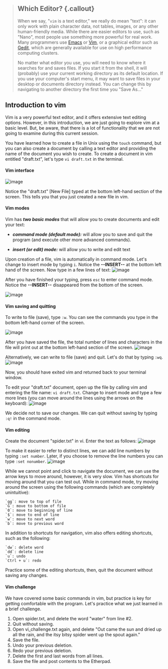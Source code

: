 > ## Which Editor? {.callout}
> 
> When we say, "`vim` is a text editor," we really do mean "text": it can
> only work with plain character data, not tables, images, or any other
> human-friendly media. While there are easier editors to use, such as "Nano", most people use something more
> powerful for real work. Many programmers use [Emacs](http://www.gnu.org/software/emacs/) or
> [Vim](http://www.vim.org/), or a graphical editor such as
> [Gedit](http://projects.gnome.org/gedit/), which are generally available for use on high performance computing clusters.
>   
> No matter what editor you use, you will need to know where it searches
> for and saves files. If you start it from the shell, it will (probably)
> use your current working directory as its default location. If you use
> your computer's start menu, it may want to save files in your desktop or
> documents directory instead. You can change this by navigating to
> another directory the first time you "Save As..."

## Introduction to vim 
Vim is a very powerful text editor, and it offers extensive text editing options. However, in this introduction, we are just going to explore vim at a basic level. But, be aware, that there is a lot of functionality that we are not going to examine during this current session. 

You have learned how to create a file in Unix using the `touch` command, but you can also create a document by calling a text editor and providing the name of the document you wish to create. To create a document in vim entitled "draft.txt", let's type `vi draft.txt` in the terminal.

#### Vim interface
![image](https://copy.com/BIqfxjlARvupmqbm)

Notice the "draft.txt" [New File] typed at the bottom left-hand section of the screen. This tells you that you just created a new file in vim. 

#### Vim modes
Vim has **_two basic modes_** that will allow you to create documents and edit your text:   

- **_command mode (default mode):_** will allow you to save and quit the program (and execute other more advanced commands).  

- **_insert (or edit) mode:_** will allow you to write and edit text


Upon creation of a file, vim is automatically in command mode. Let's change to insert mode by typing `i`. Notice the **--INSERT--** at the bottom left hand of the screen. Now type in a few lines of text:
![image](https://copy.com/rJrven7hAC9dUa2N)

After you have finished your typing, press `esc` to enter command mode. Notice the **--INSERT--** disappeared from the bottom of the screen.

![image](https://copy.com/NWtqS9ykOhL1zhN7) 

#### Vim saving and quitting
To write to file (save), type `:w`. You can see the commands you type in the bottom left-hand corner of the screen. 

![image](https://copy.com/AT1MzhuAIy8IHEyA)

After you have saved the file, the total number of lines and characters in the file will print out at the bottom left-hand section of the screen.
![image](https://copy.com/BlGpnkWjXuLI71SC)

Alternatively, we can write to file (save) and quit. Let's do that by typing `:wq`. 
![image](https://copy.com/Ehv0xQNIn2tCnbsm)

Now, you should have exited vim and returned back to your terminal window.

To edit your "draft.txt" document, open up the file by calling vim and entering the file name: `vi draft.txt`. Change to insert mode and type a few more lines (you can move around the lines using the arrows on the keyboard):
![image](https://copy.com/UTCsBsMdGeEuEvVR)

We decide not to save our changes. We can quit without saving by typing `:q!` in the command mode. 

#### Vim editing
Create the document "spider.txt" in vi. Enter the text as follows: 
![image](https://copy.com/lBAriOH4Cm34cp1M)

To make it easier to refer to distinct lines, we can add line numbers by typing `:set number`. Later, if you choose to remove the line numbers you can type `:set nonumber`.
![image](https://copy.com/8EwFsrNOpLhIeFFy)

While we cannot point and click to navigate the document, we can use the arrow keys to move around, however, it is very slow. Vim has shortcuts for moving around that you can test out. While in command mode, try moving around the screen using the following commands (which are completely unintuitive):    

	`gg`: move to top of file  
	`G`: move to bottom of file  
	`0`: move to beginning of line  
	`$`: move to end of line  
	`w`: move to next word
	`b`: move to previous word

In addition to shortcuts for navigation, vim also offers editing shortcuts, such as the following:

	`dw`: delete word 
	`dd`: delete line  
	`u`: undo
	`Ctrl + u`: redo
	
Practice some of the editing shortcuts, then, quit the document without saving any changes.

#### Vim challenge
We have covered some basic commands in vim, but practice is key for getting comfortable with the program. Let's practice what we just learned in a brief challenge.

1. Open spider.txt, and delete the word "water" from line #2.
3. Quit without saving.
4. Open vi_challenge.txt again, and delete "Out came the sun and dried up all the rain, and the itsy bitsy spider went up the spout again." 
5. Save the file.
6. Undo your previous deletion.
7. Redo your previous deletion.
8. Delete the first and last words from all lines.
9. Save the file and post contents to the Etherpad.
